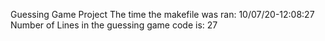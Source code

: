 Guessing Game Project
The time the makefile was ran:
10/07/20-12:08:27
Number of Lines in the guessing game code is:
27

